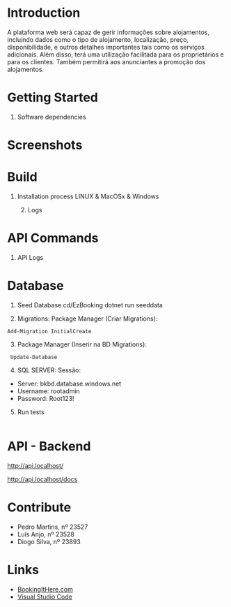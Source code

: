 # Introduction 
A plataforma web será capaz de gerir informações sobre alojamentos, incluindo dados como o tipo de alojamento, localização, preço, disponibilidade, e outros detalhes importantes tais como os serviços adicionais. Além disso, terá uma utilização facilitada para os proprietários e para os clientes. Também permitirá aos anunciantes a promoção dos alojamentos.

# Getting Started
1. Software dependencies

# Screenshots



# Build

1. Installation process LINUX & MacOSx & Windows
  
   
   2. Logs



# API Commands
1. API Logs
  

# Database

1. Seed Database
cd/EzBooking
dotnet run seeddata

2. Migrations:
Package Manager (Criar Migrations): 
```shell
Add-Migration InitialCreate
```
3. Package Manager (Inserir na BD Migrations):
```shell
 Update-Database
```

4. SQL SERVER:
Sessão:
 - Server: bkbd.database.windows.net
 - Username: rootadmin
 - Password: Root123!


5. Run tests
   ```shell

   ```

# API - Backend

   http://api.localhost/

   http://api.localhost/docs


# Contribute

- Pedro Martins, nº 23527
- Luís Anjo, nº 23528
- Diogo Silva, nº 23893

# Links

- [BookingItHere.com](https://BookingItHere.com)
- [Visual Studio Code](https://github.com/Microsoft/vscode)
